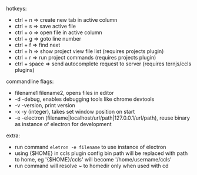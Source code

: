hotkeys:
- ctrl + n => create new tab in active column
- ctrl + s => save active file
- ctrl + o => open file in active column
- ctrl + g => goto line number
- ctrl + f => find next
- ctrl + h => show project view file list (requires projects plugin)
- ctrl + r => run project commands (requires projects plugin)
- ctrl + space => send autocomplete request to server (requires ternjs/ccls plugins)
	
commandline flags:
- filename1 filename2, opens files in editor
- -d -debug, enables debugging tools like chrome devtools
- -v -version, print version
- -x -y (integer), takes set window position on start
- -e -electron (filename|localhost/url/path|127.0.0.1/url/path), reuse binary as instance of electron for development
	
extra:
- run command `eletron -e filename` to use instance of electron
- using {$HOME} in ccls plugin config bin path will be replaced with path to home, eg '{$HOME}/ccls' will become '/home/username/ccls'
- run command will resolve ~ to homedir only when used with cd